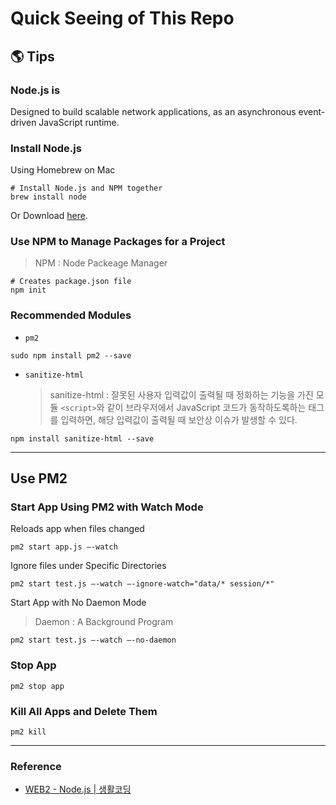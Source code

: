 # Quick Seeing of This Repo

## 🌎 Tips

### Node.js is

Designed to build scalable network applications, as an asynchronous event-driven JavaScript runtime.

### Install Node.js

Using Homebrew on Mac

```console
# Install Node.js and NPM together
brew install node
```

Or Download [here](https://nodejs.org/ko/).

### Use NPM to Manage Packages for a Project

> NPM : Node Packeage Manager

```console
# Creates package.json file
npm init
```

### Recommended Modules

- `pm2`

```console
sudo npm install pm2 --save
```

- `sanitize-html`
  > sanitize-html : 잘못된 사용자 입력값이 출력될 때 정화하는 기능을 가진 모듈
  > `<script>`와 같이 브라우저에서 JavaScript 코드가 동작하도록하는 태그를 입력하면, 해당 입력값이 출력될 때 보안상 이슈가 발생할 수 있다.

```console
npm install sanitize-html --save
```

---

## Use PM2

### Start App Using PM2 with Watch Mode

Reloads app when files changed

```console
pm2 start app.js —-watch
```

Ignore files under Specific Directories

```console
pm2 start test.js —-watch —-ignore-watch="data/* session/*"
```

Start App with No Daemon Mode

> Daemon : A Background Program

```console
pm2 start test.js —-watch —-no-daemon
```

### Stop App

```console
pm2 stop app
```

### Kill All Apps and Delete Them

```console
pm2 kill
```

---

### Reference

- [WEB2 - Node.js | 생활코딩](https://opentutorials.org/course/3332)
